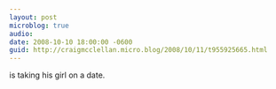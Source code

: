 ```yaml
---
layout: post
microblog: true
audio: 
date: 2008-10-10 18:00:00 -0600
guid: http://craigmcclellan.micro.blog/2008/10/11/t955925665.html
---
```

is taking his girl on a date.
